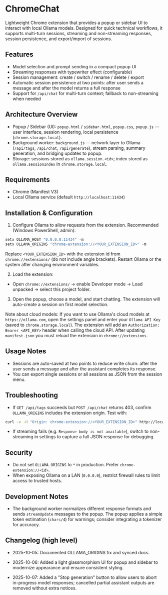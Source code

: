# ChromeChat

Lightweight Chrome extension that provides a popup or sidebar UI to interact with local Ollama models. Designed for quick technical workflows, it supports multi-turn sessions, streaming and non-streaming responses, session persistence, and export/import of sessions.

## Features

- Model selection and prompt sending in a compact popup UI
- Streaming responses with typewriter effect (configurable)
- Session management: create / switch / rename / delete / export
- Automatic session persistence at two points: after user sends a message and after the model returns a full response
- Support for `/api/chat` for multi-turn context; fallback to non-streaming when needed

## Architecture Overview

- Popup / Sidebar (UI): `popup.html` / `sidebar.html`, `popup.css`, `popup.js` — user interface, session rendering, local persistence (`chrome.storage.local`).
- Background worker: `background.js` — network layer to Ollama (`/api/tags`, `/api/chat`, `/api/generate`), stream parsing, summary generation, and bridging updates to popup.
- Storage: sessions stored as `ollama.session.<id>`; index stored as `ollama.sessionIndex` in `chrome.storage.local`.

## Requirements

- Chrome (Manifest V3)
- Local Ollama service (default `http://localhost:11434`)

## Installation & Configuration

1. Configure Ollama to allow requests from the extension. Recommended (Windows PowerShell, admin):

```powershell
setx OLLAMA_HOST "0.0.0.0:11434" -m
setx OLLAMA_ORIGINS "chrome-extension://<YOUR_EXTENSION_ID>" -m
```

Replace `<YOUR_EXTENSION_ID>` with the extension id from `chrome://extensions/` (do not include angle brackets). Restart Ollama or the system after changing environment variables.

2. Load the extension:

- Open `chrome://extensions/` → enable Developer mode → Load unpacked → select this project folder.

3. Open the popup, choose a model, and start chatting. The extension will auto-create a session on first model selection.

Note about cloud models: If you want to use Ollama's cloud models at `https://ollama.com`, open the settings panel and enter your `Ollama API Key` (saved to `chrome.storage.local`). The extension will add an `Authorization: Bearer <API_KEY>` header when calling the cloud API. After updating `manifest.json` you must reload the extension in `chrome://extensions`.

## Usage Notes

- Sessions are auto-saved at two points to reduce write churn: after the user sends a message and after the assistant completes its response.
- You can export single sessions or all sessions as JSON from the session menu.

## Troubleshooting

- If `GET /api/tags` succeeds but `POST /api/chat` returns 403, confirm `OLLAMA_ORIGINS` includes the extension origin. Test with:

```bash
curl -v -H "Origin: chrome-extension://<YOUR_EXTENSION_ID>" http://localhost:11434/api/tags
```

- If streaming fails (e.g. `Response body is not available`), switch to non-streaming in settings to capture a full JSON response for debugging.

## Security

- Do not set `OLLAMA_ORIGINS` to `*` in production. Prefer `chrome-extension://<id>`.
- When exposing Ollama on a LAN (`0.0.0.0`), restrict firewall rules to limit access to trusted hosts.

## Development Notes

- The background worker normalizes different response formats and sends `streamUpdate` messages to the popup. The popup applies a simple token estimation (`chars/4`) for warnings; consider integrating a tokenizer for accuracy.

## Changelog (high level)

- 2025-10-05: Documented OLLAMA_ORIGINS fix and synced docs.

- 2025-10-06: Added a light glassmorphism UI for popup and sidebar to modernize appearance and ensure consistent styling.

- 2025-10-07: Added a "Stop generation" button to allow users to abort in-progress model responses; cancelled partial assistant outputs are removed without extra notices.


